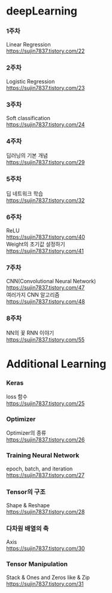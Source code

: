 # deepLearning
### 1주차
Linear Regression  
https://sujin7837.tistory.com/22

### 2주차
Logistic Regression  
https://sujin7837.tistory.com/23

### 3주차
Soft classification  
https://sujin7837.tistory.com/24

### 4주차  
딥러닝의 기본 개념  
https://sujin7837.tistory.com/29  

### 5주차 
딥 네트워크 학습  
https://sujin7837.tistory.com/32  

### 6주차 
ReLU  
https://sujin7837.tistory.com/40  
Weight의 초기값 설정하기  
https://sujin7837.tistory.com/41  

### 7주차 
CNN(Convolutional Neural Network)  
https://sujin7837.tistory.com/47  
여러가지 CNN 알고리즘  
https://sujin7837.tistory.com/48  

### 8주차  
NN의 꽃 RNN 이야기  
https://sujin7837.tistory.com/55  

# Additional Learning
### Keras
loss 함수  
https://sujin7837.tistory.com/25

### Optimizer
Optimizer의 종류  
https://sujin7837.tistory.com/26

### Training Neural Network
epoch, batch, and iteration  
https://sujin7837.tistory.com/27

### Tensor의 구조
Shape & Reshape  
https://sujin7837.tistory.com/28

### 다차원 배열의 축  
Axis  
https://sujin7837.tistory.com/30

### Tensor Manipulation  
Stack & Ones and Zeros like & Zip  
https://sujin7837.tistory.com/31
